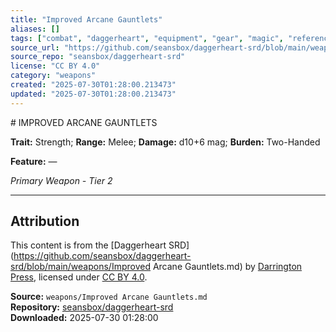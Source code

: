 ```yaml
---
title: "Improved Arcane Gauntlets"
aliases: []
tags: ["combat", "daggerheart", "equipment", "gear", "magic", "reference", "srd", "ttrpg", "weapon"]
source_url: "https://github.com/seansbox/daggerheart-srd/blob/main/weapons/Improved Arcane Gauntlets.md"
source_repo: "seansbox/daggerheart-srd"
license: "CC BY 4.0"
category: "weapons"
created: "2025-07-30T01:28:00.213473"
updated: "2025-07-30T01:28:00.213473"
---
```


﻿# IMPROVED ARCANE GAUNTLETS

**Trait:** Strength; **Range:** Melee; **Damage:** d10+6 mag; **Burden:** Two-Handed

**Feature:** —

*Primary Weapon - Tier 2*

---

## Attribution

This content is from the [Daggerheart SRD](https://github.com/seansbox/daggerheart-srd/blob/main/weapons/Improved Arcane Gauntlets.md) by [Darrington Press](https://darringtonpress.com/), licensed under [CC BY 4.0](https://creativecommons.org/licenses/by/4.0/).

**Source:** `weapons/Improved Arcane Gauntlets.md`  
**Repository:** [seansbox/daggerheart-srd](https://github.com/seansbox/daggerheart-srd)  
**Downloaded:** 2025-07-30 01:28:00

